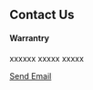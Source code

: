 ## Contact Us
#### Warrantry
xxxxxx xxxxx xxxxx


<a href="mailto:romrobotics@gmail.com, thanzawtoe@romrobots.com, zwelmyataung@romrobots.com, kaunghtethtun@romrobots.com, pyaesoanaung@romrobots.com">Send Email</a>

